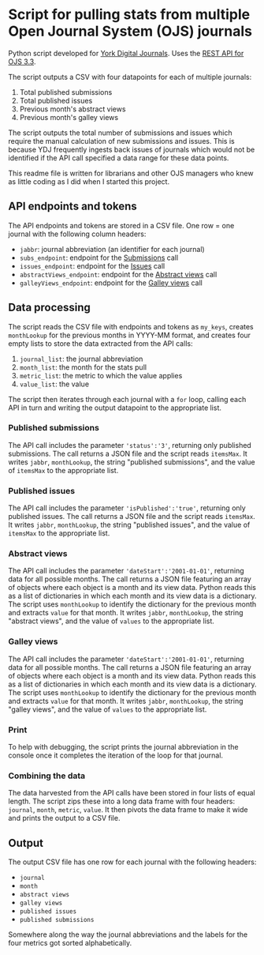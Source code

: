 # Script for pulling stats from multiple Open Journal System (OJS) journals

Python script developed for [York Digital Journals](https://www.library.yorku.ca/web/collections/discover-our-collections/york-digital-journals-3/). Uses the [REST API for OJS 3.3](https://docs.pkp.sfu.ca/dev/api/ojs/3.3).

The script outputs a CSV with four datapoints for each of multiple journals:
1. Total published submissions
2. Total published issues
3. Previous month's abstract views
4. Previous month's galley views

The script outputs the total number of submissions and issues which require the manual calculation of new submissions and issues. This is because YDJ frequently ingests back issues of journals which would not be identified if the API call specified a data range for these data points.

This readme file is written for librarians and other OJS managers who knew as little coding as I did when I started this project.

## API endpoints and tokens

The API endpoints and tokens are stored in a CSV file. One row = one journal with the following column headers:
- `jabbr`: journal abbreviation (an identifier for each journal)
- `subs_endpoint`: endpoint for the [Submissions](https://docs.pkp.sfu.ca/dev/api/ojs/3.3#tag/Submissions/paths/~1submissions/get) call
- `issues_endpoint`: endpoint for the [Issues](https://docs.pkp.sfu.ca/dev/api/ojs/3.3#tag/Issues/paths/~1issues/get) call
- `abstractViews_endpoint`: endpoint for the [Abstract views](https://docs.pkp.sfu.ca/dev/api/ojs/3.3#tag/Stats-Publications/paths/~1stats~1publications~1abstract/get) call
- `galleyViews_endpoint`: endpoint for the [Galley views](https://docs.pkp.sfu.ca/dev/api/ojs/3.3#tag/Stats-Publications/paths/~1stats~1publications~1galley/get) call

## Data processing

The script reads the CSV file with endpoints and tokens as `my_keys`, creates `monthLookup` for the previous months in YYYY-MM format, and creates four empty lists to store the data extracted from the API calls:
1. `journal_list`: the journal abbreviation
2. `month_list`: the month for the stats pull
3. `metric_list`: the metric to which the value applies
4. `value_list`: the value

The script then iterates through each journal with a `for` loop, calling each API in turn and writing the output datapoint to the appropriate list.

### Published submissions

The API call includes the parameter `'status':'3'`, returning only published submissions. The call returns a JSON file and the script reads `itemsMax`. It writes `jabbr`, `monthLookup`, the string "published submissions", and the value of `itemsMax` to the appropriate list.

### Published issues

The API call includes the parameter `'isPublished':'true'`, returning only published issues. The call returns a JSON file and the script reads `itemsMax`. It writes `jabbr`, `monthLookup`, the string "published issues", and the value of `itemsMax` to the appropriate list.

### Abstract views

The API call includes the parameter `'dateStart':'2001-01-01'`, returning data for all possible months. The call returns a JSON file featuring an array of objects where each object is a month and its view data. Python reads this as a list of dictionaries in which each month and its view data is a dictionary. The script uses `monthLookup` to identify the dictionary for the previous month and extracts `value` for that month. It writes `jabbr`, `monthLookup`, the string "abstract views", and the value of `values` to the appropriate list.

### Galley views

The API call includes the parameter `'dateStart':'2001-01-01'`, returning data for all possible months. The call returns a JSON file featuring an array of objects where each object is a month and its view data. Python reads this as a list of dictionaries in which each month and its view data is a dictionary. The script uses `monthLookup` to identify the dictionary for the previous month and extracts `value` for that month. It writes `jabbr`, `monthLookup`, the string "galley views", and the value of `values` to the appropriate list.

### Print

To help with debugging, the script prints the journal abbreviation in the console once it completes the iteration of the loop for that journal.

### Combining the data

The data harvested from the API calls have been stored in four lists of equal length. The script zips these into a long data frame with four headers: `journal`, `month`, `metric`, `value`. It then pivots the data frame to make it wide and prints the output to a CSV file.

## Output

The output CSV file has one row for each journal with the following headers:
- `journal`
- `month`
- `abstract views`
- `galley views`
- `published issues`
- `published submissions`

Somewhere along the way the journal abbreviations and the labels for the four metrics got sorted alphabetically.
